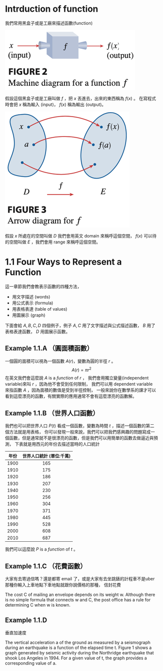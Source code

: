 # Intrduction of function

我們常用黑盒子或是工廠來描述函數(function)

![book](../figs/chap01/function-01.png)

假設這個黑盒子或是工廠叫做 $f$ ，把 $x$ 丟進去，出來的東西稱為 $f(x)$ 。
在寫程式時會把 $x$ 稱為輸入 (input)， $f(x)$ 稱為輸出 (output)。

![book](../figs/chap01/function-02.png)

假設 $x$ 所處在的空間叫做 $D$ 我們會用英文 domain 來稱呼這個空間， $f(x)$ 可以待的空間叫做 $E$ ，我們會用 range 來稱呼這個空間。



# 1.1 Four Ways to Represent a Function

這一章節我們會教表示函數的四種方法，

* 用文字描述 (words)
* 用公式表示 (formula)
* 用表格表達 (table of values)
* 用圖展示 (graph)

下面會給 $A, B, C, D$ 四個例子，例子 $A, C$ 用了文字描述與公式描述函數， $B$ 用了表格表達函數， $D$ 用圖展示函數。

## Example 1.1.A （圓面積函數）

一個圓的面積可以視為一個函數 $A(r)$，變數為圓的半徑 $r$ 。
$$ A(r) = \pi r^2 $$
在英文我們會這麼說 $A$ is a *function* of $r$ ，
我們會用獨立變量(independent variable)來叫 $r$ ，因為他不會受到任何限制，
我們可以用 dependent variable 來指函數 $A$ ，因為面積的數值是受到半徑控制，
一般來說你在數學系的課才可以看到這麼漂亮的函數，有關實際的應用通常不會有這麼漂亮的函數解。

## Example 1.1.B （世界人口函數）

我們也可以把世界人口 $P(t)$ 看成一個函數，變數為時間 $t$ ，描述一個函數的第二個方法就是用表格，
你可以發現一般來說，我們可以把我們感興趣的問題寫成一個函數，但是通常就不是很漂亮的函數，但是我們可以用簡單的函數去做逼近與預測，
下表就是用西元的年份去描述當時的人口統計

| 年份 | 世界人口統計 (單位:千萬) |
| :----: | :----: |
| 1900 | 165 |
| 1910 | 175 |
| 1920 | 186 |
| 1930 | 207 |
| 1940 | 230 |
| 1950 | 256 |
| 1960 | 304 |
| 1970 | 371 |
| 1980 | 445 |
| 1990 | 528 |
| 2000 | 608 |
| 2010 | 687 |

我們可以這麼說 $P$ is a *function* of $t$ 。


## Example 1.1.C （花費函數）

大家有去寄過信嗎？還是都寄 email 了，或是大家有去坐跳錶的計程車不是uber那種你輸入上車地點下車地點就跟你說價格的那種，
信封花費

The cost C of mailing an envelope depends on its weight w. Although there is no simple formula that connects w and C, the post office has a rule for determining C when w is known.



## Example 1.1.D

垂直加速度




The vertical acceleration a of the ground as measured by a seismograph during an earthquake is a function of the elapsed time t. Figure 1 shows a graph generated by seismic activity during the Northridge earthquake that shook Los Angeles in 1994. For a given value of t, the graph provides a corresponding value of a.














